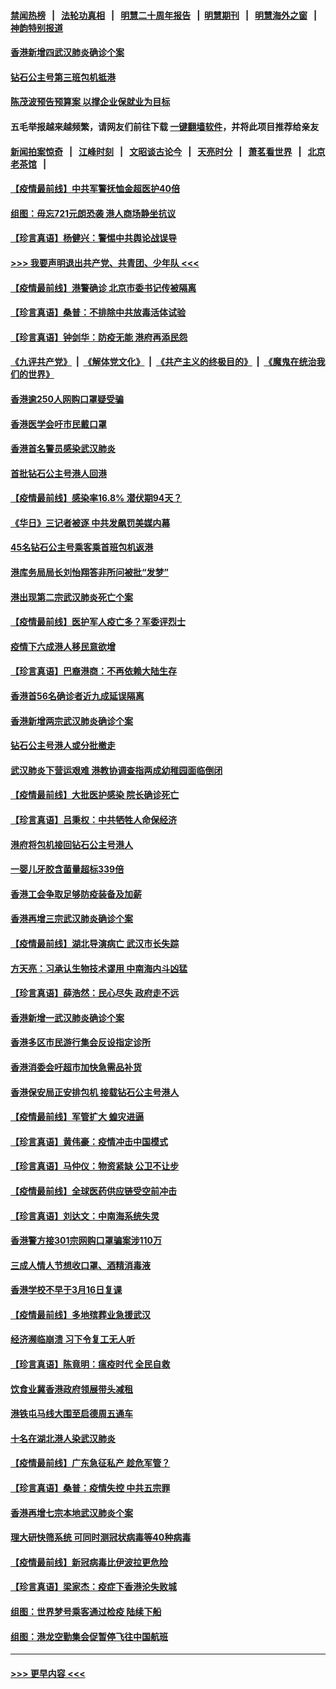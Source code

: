 #### [禁闻热榜](热点新闻.md?=0)  &nbsp;&nbsp;|&nbsp;&nbsp; [法轮功真相](https://github.com/gfw-breaker/truth/blob/master/README.md?=0) &nbsp;&nbsp;|&nbsp;&nbsp; [明慧二十周年报告](https://github.com/gfw-breaker/mh-reports/blob/master/README.md?=0) &nbsp;&nbsp;|&nbsp;&nbsp;[明慧期刊](https://github.com/gfw-breaker/mh-qikan) &nbsp;&nbsp;|&nbsp;&nbsp; [明慧海外之窗](https://github.com/gfw-breaker/mh-news/blob/master/README.md?=0) &nbsp;&nbsp;|&nbsp;&nbsp; [神韵特别报道](https://github.com/gfw-breaker/mh-news/blob/master/shenyun.md?=0)
#### [香港新增四武汉肺炎确诊个案](../pages/nsc415/n11890610.md?t=02241102) 
#### [钻石公主号第三班包机抵港](../pages/nsc415/n11890645.md?t=02241102) 
#### [陈茂波预告预算案 以撑企业保就业为目标](../pages/nsc415/n11890574.md?t=02241102) 
#### 五毛举报越来越频繁，请网友们前往下载 [一键翻墙软件](https://github.com/gfw-breaker/ssr-accounts)，并将此项目推荐给亲友
#### [新闻拍案惊奇](https://github.com/gfw-breaker/banned-news/blob/master/pages/link4.md) &nbsp;&nbsp;|&nbsp;&nbsp; [江峰时刻](https://github.com/gfw-breaker/banned-news/blob/master/pages/link4.md) &nbsp;&nbsp;|&nbsp;&nbsp; [文昭谈古论今](https://github.com/gfw-breaker/banned-news/blob/master/pages/link4.md) &nbsp;&nbsp;|&nbsp;&nbsp; [天亮时分](https://github.com/gfw-breaker/banned-news/blob/master/pages/link4.md) &nbsp;&nbsp;|&nbsp;&nbsp; [萧茗看世界](https://github.com/gfw-breaker/banned-news/blob/master/pages/link4.md) &nbsp;&nbsp;|&nbsp;&nbsp; [北京老茶馆](https://github.com/gfw-breaker/banned-news/blob/master/pages/link4.md) &nbsp;&nbsp;|&nbsp;&nbsp; 
#### [【疫情最前线】中共军警抚恤金超医护40倍](../pages/nsc415/n11890458.md?t=02241102) 
#### [组图：毋忘721元朗恐袭 港人商场静坐抗议](../pages/nsc415/n11876882.md?t=02241102) 
#### [【珍言真语】杨健兴：警惕中共舆论战误导](../pages/nsc415/n11888131.md?t=02241102) 
#### [>>> 我要声明退出共产党、共青团、少年队 <<<](https://github.com/begood0513/goodnews/blob/master/quit/letter.md) 
#### [【疫情最前线】港警确诊 北京市委书记传被隔离](../pages/nsc415/n11886872.md?t=02241102) 
#### [【珍言真语】桑普：不排除中共放毒活体试验](../pages/nsc415/n11886832.md?t=02241102) 
#### [【珍言真语】钟剑华：防疫无能 港府再添民怨](../pages/nsc415/n11884504.md?t=02241102) 
#### [《九评共产党》](https://github.com/begood0513/9ping.md/blob/master/README.md) &nbsp;|&nbsp; [《解体党文化》](../../../../jtdwh.md/blob/master/README.md)  &nbsp;|&nbsp; [《共产主义的终极目的》](../../../../gczydzjmd.md/blob/master/README.md) &nbsp;|&nbsp; [《魔鬼在统治我们的世界》](../../../../mgztzwmdsj.md/blob/master/README.md) 
#### [香港逾250人网购口罩疑受骗](../pages/nsc415/n11884388.md?t=02241102) 
#### [香港医学会吁市民戴口罩](../pages/nsc415/n11884367.md?t=02241102) 
#### [香港首名警员感染武汉肺炎](../pages/nsc415/n11884357.md?t=02241102) 
#### [首批钻石公主号港人回港](../pages/nsc415/n11884333.md?t=02241102) 
#### [【疫情最前线】感染率16.8% 潜伏期94天？](../pages/nsc415/n11884256.md?t=02241102) 
#### [《华日》三记者被逐 中共发飙罚美媒内幕](../pages/nsc415/n11884184.md?t=02241102) 
#### [45名钻石公主号乘客乘首班包机返港](../pages/nsc415/n11881770.md?t=02241102) 
#### [港库务局局长刘怡翔答非所问被批“发梦”](../pages/nsc415/n11881752.md?t=02241102) 
#### [港出现第二宗武汉肺炎死亡个案](../pages/nsc415/n11881736.md?t=02241102) 
#### [【疫情最前线】医护军人疫亡多？军委评烈士](../pages/nsc415/n11881655.md?t=02241102) 
#### [疫情下六成港人移民意欲增](../pages/nsc415/n11881699.md?t=02241102) 
#### [【珍言真语】巴裔港商：不再依赖大陆生存](../pages/nsc415/n11881126.md?t=02241102) 
#### [香港首56名确诊者近九成延误隔离](../pages/nsc415/n11879079.md?t=02241102) 
#### [香港新增两宗武汉肺炎确诊个案](../pages/nsc415/n11879064.md?t=02241102) 
#### [钻石公主号港人或分批撤走](../pages/nsc415/n11879029.md?t=02241102) 
#### [武汉肺炎下营运艰难 港教协调查指两成幼稚园面临倒闭](../pages/nsc415/n11878989.md?t=02241102) 
#### [【疫情最前线】大批医护感染 院长确诊死亡](../pages/nsc415/n11878595.md?t=02241102) 
#### [【珍言真语】吕秉权：中共牺牲人命保经济](../pages/nsc415/n11878390.md?t=02241102) 
#### [港府将包机接回钻石公主号港人](../pages/nsc415/n11876352.md?t=02241102) 
#### [一婴儿牙胶含菌量超标339倍](../pages/nsc415/n11876336.md?t=02241102) 
#### [香港工会争取足够防疫装备及加薪](../pages/nsc415/n11876313.md?t=02241102) 
#### [香港再增三宗武汉肺炎确诊个案](../pages/nsc415/n11876297.md?t=02241102) 
#### [【疫情最前线】湖北导演病亡 武汉市长失踪](../pages/nsc415/n11876272.md?t=02241102) 
#### [方天亮：习承认生物技术谬用 中南海内斗凶猛](../pages/nsc415/n11873679.md?t=02241102) 
#### [【珍言真语】薛浩然：民心尽失 政府走不远](../pages/nsc415/n11875838.md?t=02241102) 
#### [香港新增一武汉肺炎确诊个案](../pages/nsc415/n11874044.md?t=02241102) 
#### [香港多区市民游行集会反设指定诊所](../pages/nsc415/n11874017.md?t=02241102) 
#### [香港消委会吁超市加快急需品补货](../pages/nsc415/n11874003.md?t=02241102) 
#### [香港保安局正安排包机 接载钻石公主号港人](../pages/nsc415/n11873932.md?t=02241102) 
#### [【疫情最前线】军管扩大 蝗灾进逼](../pages/nsc415/n11873780.md?t=02241102) 
#### [【珍言真语】黄伟豪：疫情冲击中国模式](../pages/nsc415/n11873482.md?t=02241102) 
#### [【珍言真语】马仲仪：物资紧缺 公卫不让步](../pages/nsc415/n11872315.md?t=02241102) 
#### [【疫情最前线】全球医药供应链受空前冲击](../pages/nsc415/n11869614.md?t=02241102) 
#### [【珍言真语】刘达文：中南海系统失灵](../pages/nsc415/n11869465.md?t=02241102) 
#### [香港警方接301宗网购口罩骗案涉110万](../pages/nsc415/n11867572.md?t=02241102) 
#### [三成人情人节想收口罩、酒精消毒液](../pages/nsc415/n11867523.md?t=02241102) 
#### [香港学校不早于3月16日复课](../pages/nsc415/n11867498.md?t=02241102) 
#### [【疫情最前线】多地殡葬业急援武汉](../pages/nsc415/n11866914.md?t=02241102) 
#### [经济濒临崩溃 习下令复工无人听](../pages/nsc415/n11867269.md?t=02241102) 
#### [【珍言真语】陈竟明：瘟疫时代 全民自救](../pages/nsc415/n11866765.md?t=02241102) 
#### [饮食业冀香港政府领展带头减租](../pages/nsc415/n11864876.md?t=02241102) 
#### [港铁屯马线大围至启德周五通车](../pages/nsc415/n11864842.md?t=02241102) 
#### [十名在湖北港人染武汉肺炎](../pages/nsc415/n11864807.md?t=02241102) 
#### [【疫情最前线】广东急征私产 趁危军管？](../pages/nsc415/n11864205.md?t=02241102) 
#### [【珍言真语】桑普：疫情失控 中共五宗罪](../pages/nsc415/n11864157.md?t=02241102) 
#### [香港再增七宗本地武汉肺炎个案](../pages/nsc415/n11862405.md?t=02241102) 
#### [理大研快筛系统 可同时测冠状病毒等40种病毒](../pages/nsc415/n11862376.md?t=02241102) 
#### [【疫情最前线】新冠病毒比伊波拉更危险](../pages/nsc415/n11862199.md?t=02241102) 
#### [【珍言真语】梁家杰：疫症下香港沦失败城](../pages/nsc415/n11861588.md?t=02241102) 
#### [组图：世界梦号乘客通过检疫 陆续下船](../pages/nsc415/n11858302.md?t=02241102) 
#### [组图：港龙空勤集会促暂停飞往中国航班](../pages/nsc415/n11858190.md?t=02241102) 

----
#### [ >>> 更早内容 <<< ](../indexes/nsc415-earlier.md)
